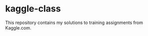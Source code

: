 kaggle-class
============

This repository contains my solutions to training assignments from Kaggle.com.